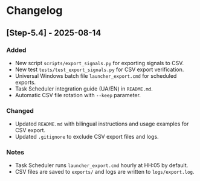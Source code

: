 # Changelog

## [Step-5.4] - 2025-08-14
### Added
- New script `scripts/export_signals.py` for exporting signals to CSV.
- New test `tests/test_export_signals.py` for CSV export verification.
- Universal Windows batch file `launcher_export.cmd` for scheduled exports.
- Task Scheduler integration guide (UA/EN) in `README.md`.
- Automatic CSV file rotation with `--keep` parameter.

### Changed
- Updated `README.md` with bilingual instructions and usage examples for CSV export.
- Updated `.gitignore` to exclude CSV export files and logs.

### Notes
- Task Scheduler runs `launcher_export.cmd` hourly at HH:05 by default.
- CSV files are saved to `exports/` and logs are written to `logs/export.log`.
